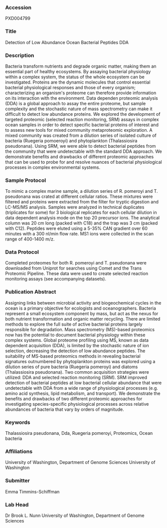### Accession
PXD004799

### Title
Detection of Low Abundance Ocean Bacterial Peptides DDA

### Description
Bacteria transform nutrients and degrade organic matter, making them an essential part of healthy ecosystems. By assaying bacterial physiology within a complex system, the status of the whole ecosystem can be investigated. Proteins are the dynamic molecules that control essential bacterial physiological responses and those of every organism; characterizing an organism's proteome can therefore provide information on its interaction with the environment. Data dependen proteomic analysis (DDA) is a global approach to assay the entire proteome, but sample complexity and the stochastic nature of mass spectrometry can make it difficult to detect low abundance proteins. We explored the development of targeted proteomic (selected reaction monitoring, SRM) assays in complex ocean samples in order to detect specific bacterial proteins of interest and to assess new tools for mixed community metaproteomic exploration. A mixed community was created from a dilution series of isolated culture of bacteria (Ruegeria pomoeroyi) and phytoplankton (Thalassiosira pseudonana). Using SRM, we were able to detect bacterial peptides from the community that were undetectable with the standard DDA approach. We demonstrate benefits and drawbacks of different proteomic approaches that can be used to probe for and resolve nuances of bacterial physiological processes in complex environmental systems.

### Sample Protocol
To mimic a complex marine sample, a dilution series of R. pomeroyi and T. pseudonana was crated at different cellular ratios. These mixtures were filtered and proteins were extracted from the filter for tryptic digestion and LC-MS/MS analysis.  Samples were analyzed in technical duplicates (triplicates for some) for 3 biological replicates for each cellular dilution in data dependent analysis mode on the top 20 precursor ions. The analytical column was 20 cm long (packed with C18) and the trap was 3 cm (packed with C12). Peptides were eluted using a 5-35% CAN gradient over 60 minutes with a 300 nl/min flow rate. MS1 ions were collected in the scan range of 400-1400 m/z.

### Data Protocol
Completed proteomes for both R. pomeroyi and T. pseudonana were downloaded from Uniprot for searches using Comet and the Trans Proteomic Pipeline. These data were used to create selected reaction monitoring assays (see accompanying datasets).

### Publication Abstract
Assigning links between microbial activity and biogeochemical cycles in the ocean is a primary objective for ecologists and oceanographers. Bacteria represent a small ecosystem component by mass, but act as the nexus for both nutrient transformation and organic matter recycling. There are limited methods to explore the full suite of active bacterial proteins largely responsible for degradation. Mass spectrometry (MS)-based proteomics now has the potential to document bacterial physiology within these complex systems. Global proteome profiling using MS, known as data dependent acquisition (DDA), is limited by the stochastic nature of ion selection, decreasing the detection of low abundance peptides. The suitability of MS-based proteomics methods in revealing bacterial signatures outnumbered by phytoplankton proteins was explored using a dilution series of pure bacteria (Ruegeria pomeroyi) and diatoms (Thalassiosira pseudonana). Two common acquisition strategies were utilized: DDA and selected reaction monitoring (SRM). SRM improved detection of bacterial peptides at low bacterial cellular abundance that were undetectable with DDA from a wide range of physiological processes (e.g. amino acid synthesis, lipid metabolism, and transport). We demonstrate the benefits and drawbacks of two different proteomic approaches for investigating species-specific physiological processes across relative abundances of bacteria that vary by orders of magnitude.

### Keywords
Thalassiosira pseudonana, Dda, Ruegeria pomeroyi, Proteomics, Ocean bacteria

### Affiliations
University of Washington, Department of Genome Sciences
University of Washington

### Submitter
Emma Timmins-Schiffman

### Lab Head
Dr Brook L. Nunn
University of Washington, Department of Genome Sciences


